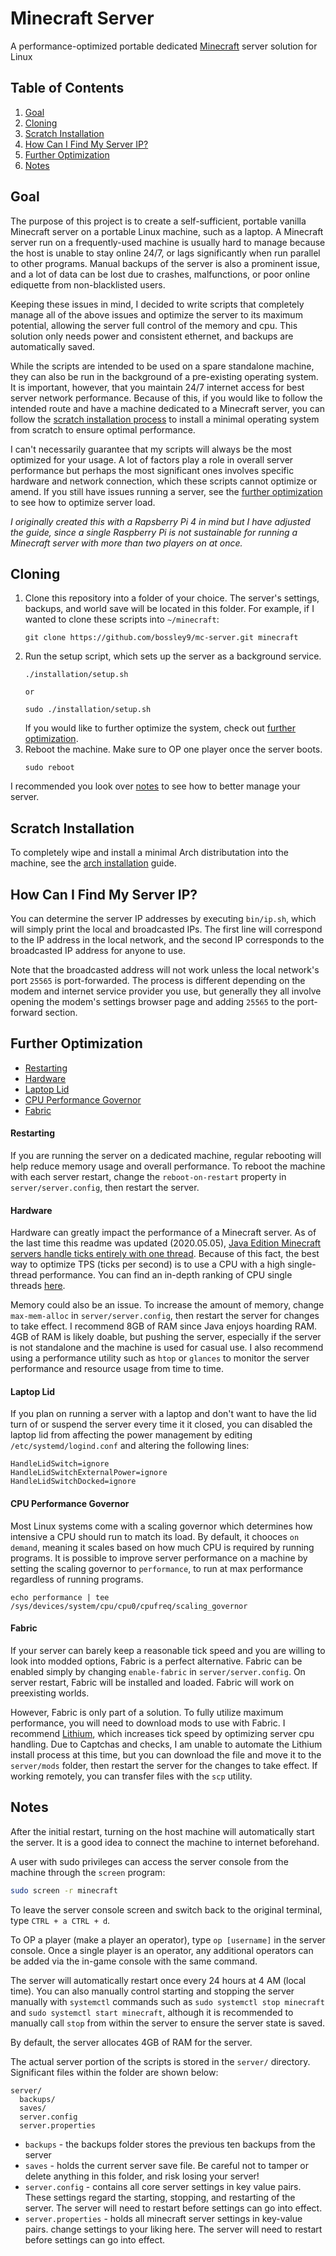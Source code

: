 # Minecraft Server
A performance-optimized portable dedicated [Minecraft](https://www.minecraft.net/) server solution for Linux

## Table of Contents
1. [Goal](#goal)
2. [Cloning](#cloning)
3. [Scratch Installation](#installation)
4. [How Can I Find My Server IP?](#ip)
5. [Further Optimization](#optimization)
6. [Notes](#notes)

## Goal <a name="goal"></a>
The purpose of this project is to create a self-sufficient, portable vanilla Minecraft server on a portable Linux machine, such as a laptop. A Minecraft server run on a frequently-used machine is usually hard to manage because the host is unable to stay online 24/7, or lags significantly when run parallel to other programs. Manual backups of the server is also a prominent issue, and a lot of data can be lost due to crashes, malfunctions, or poor online ediquette from non-blacklisted users.

Keeping these issues in mind, I decided to write scripts that completely manage all of the above issues and optimize the server to its maximum potential, allowing the server full control of the memory and cpu. This solution only needs power and consistent ethernet, and backups are automatically saved.

While the scripts are intended to be used on a spare standalone machine, they can also be run in the background of a pre-existing operating system. It is important, however, that you maintain 24/7 internet access for best server network performance.
Because of this, if you would like to follow the intended route and have a machine dedicated to a Minecraft server, you can follow the [scratch installation process](#installation) to install a minimal operating system from scratch to ensure optimal performance.

I can't necessarily guarantee that my scripts will always be the most optimized for your usage. A lot of factors play a role in overall server performance but perhaps the most significant ones involves specific hardware and network connection, which these scripts cannot optimize or amend. If you still have issues running a server, see the [further optimization](#optimization) to see how to optimize server load. 

_I originally created this with a Rapsberry Pi 4 in mind but I have adjusted the guide, since a single Raspberry Pi is not sustainable for running a Minecraft server with more than two players on at once._

## Cloning <a name="cloning"></a>

1. Clone this repository into a folder of your choice. The server's settings, backups, and world save will be located in this folder. For example, if I wanted to clone these scripts into `~/minecraft`:
    ```
    git clone https://github.com/bossley9/mc-server.git minecraft
    ```
2. Run the setup script, which sets up the server as a background service.
    ```
    ./installation/setup.sh

    or

    sudo ./installation/setup.sh
    ```
    If you would like to further optimize the system, check out [further optimization](#optimization).
3. Reboot the machine. Make sure to OP one player once the server boots.
    ```
    sudo reboot
    ```
I recommended you look over [notes](#notes) to see how to better manage your server.

## Scratch Installation <a name="installation"></a>

To completely wipe and install a minimal Arch distributation into the machine, see the [arch installation](installation/arch.md) guide.

## How Can I Find My Server IP? <a name="ip"></a>

You can determine the server IP addresses by executing `bin/ip.sh`, which will simply print the local and broadcasted IPs.
The first line will correspond to the IP address in the local network, and the second IP corresponds to the broadcasted IP address for anyone to use.

Note that the broadcasted address will not work unless the local network's port `25565` is port-forwarded. The process is different depending on the modem and internet service provider you use, but generally they all involve opening the modem's settings browser page and adding `25565` to the port-forward section.

## Further Optimization <a name="optimization"></a>

- [Restarting](#op-restart)
- [Hardware](#op-hardware)
- [Laptop Lid](#op-lid)
- [CPU Performance Governor](#op-governor)
- [Fabric](#op-fabric)

#### Restarting <a name="op-restart"></a>

If you are running the server on a dedicated machine, regular rebooting will help reduce memory usage and overall performance. To reboot the machine with each server restart, change the `reboot-on-restart` property in `server/server.config`, then restart the server.

#### Hardware <a name="op-hardware"></a>

Hardware can greatly impact the performance of a Minecraft server. As of the last time this readme was updated (2020.05.05), [Java Edition Minecraft servers handle ticks entirely with one thread](https://linustechtips.com/main/topic/824264-how-many-cores-does-a-minecraft-server-use-efficiently/). Because of this fact, the best way to optimize TPS (ticks per second) is to use a CPU with a high single-thread performance. You can find an in-depth ranking of CPU single threads [here](https://www.cpubenchmark.net/singleThread.html).

Memory could also be an issue. To increase the amount of memory, change `max-mem-alloc` in `server/server.config`, then restart the server for changes to take effect. I recommend 8GB of RAM since Java enjoys hoarding RAM. 4GB of RAM is likely doable, but pushing the server, especially if the server is not standalone and the machine is used for casual use. I also recommend using a performance utility such as `htop` or `glances` to monitor the server performance and resource usage from time to time.

#### Laptop Lid <a name="op-lid"></a>

If you plan on running a server with a laptop and don't want to have the lid turn of or suspend the server every time it it closed, you can disabled the laptop lid from affecting the power management by editing `/etc/systemd/logind.conf` and altering the following lines:
```
HandleLidSwitch=ignore
HandleLidSwitchExternalPower=ignore
HandleLidSwitchDocked=ignore
```

#### CPU Performance Governor <a name="op-governor"></a>

Most Linux systems come with a scaling governor which determines how intensive a CPU should run to match its load. By default, it chooces `on demand`, meaning it scales based on how much CPU is required by running programs. It is possible to improve server performance on a machine by setting the scaling governor to `performance`, to run at max performance regardless of running programs.
```
echo performance | tee /sys/devices/system/cpu/cpu0/cpufreq/scaling_governor
```

#### Fabric <a name="op-fabric"></a>

If your server can barely keep a reasonable tick speed and you are willing to look into modded options, Fabric is a perfect alternative. Fabric can be enabled simply by changing `enable-fabric` in `server/server.config`. On server restart, Fabric will be installed and loaded. Fabric will work on preexisting worlds.

However, Fabric is only part of a solution. To fully utilize maximum performance, you will need to download mods to use with Fabric. I recommend [Lithium](https://www.curseforge.com/minecraft/mc-mods/lithium), which increases tick speed by optimizing server cpu handling. Due to Captchas and checks, I am unable to automate the Lithium install process at this time, but you can download the file and move it to the `server/mods` folder, then restart the server for the changes to take effect. If working remotely, you can transfer files with the `scp` utility.

## Notes <a name="notes"></a>

After the initial restart, turning on the host machine will automatically start 
the server. It is a good idea to connect the machine to internet beforehand.

A user with sudo privileges can access the server console from the machine 
through the `screen` program:
```bash
sudo screen -r minecraft
```
To leave the server console screen and switch back to the original terminal, type `CTRL + a CTRL + d`.

To OP a player (make a player an operator), type `op [username]` in the server console. 
Once a single player is an operator, any additional operators can be added via the 
in-game console with the same command.

The server will automatically restart once every 24 hours at 4 AM (local time).
You can also manually control starting and stopping the server manually with 
`systemctl` commands such as `sudo systemctl stop minecraft` 
and `sudo systemctl start minecraft`, although it is recommended to manually
call `stop` from within the server to ensure the server state is saved.

By default, the server allocates 4GB of RAM for the server.

The actual server portion of the scripts is stored in the `server/` directory.
Significant files within the folder are shown below:
```
server/
  backups/
  saves/
  server.config
  server.properties
```

- `backups` - the backups folder stores the previous ten backups from the server
- `saves` - holds the current server save file. Be careful not to tamper or 
          delete anything in this folder, and risk losing your server!
- `server.config` - contains all core server settings in key value pairs. These
	  settings regard the starting, stopping, and restarting of the server.
          The server will need to restart before settings can go into effect.
- `server.properties` - holds all minecraft server settings in key-value pairs.
          change settings to your liking here. The server will need to restart 
          before settings can go into effect.
